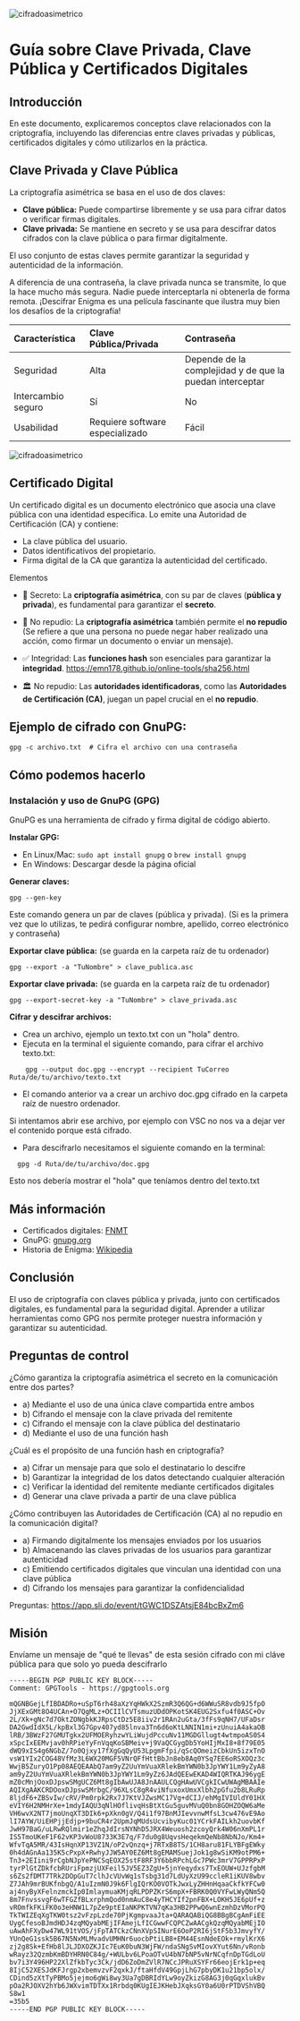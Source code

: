 ![cifradoasimetrico](https://jorgebenitezlopez.com/tiddlywiki/pro/portadaciberseguridad.jpg)

# Guía sobre Clave Privada, Clave Pública y Certificados Digitales

## Introducción

En este documento, explicaremos conceptos clave relacionados con la criptografía, incluyendo las diferencias entre claves privadas y públicas, certificados digitales y cómo utilizarlos en la práctica.

## Clave Privada y Clave Pública

La criptografía asimétrica se basa en el uso de dos claves:

*   **Clave pública:** Puede compartirse libremente y se usa para cifrar datos o verificar firmas digitales.
*   **Clave privada:** Se mantiene en secreto y se usa para descifrar datos cifrados con la clave pública o para firmar digitalmente.

El uso conjunto de estas claves permite garantizar la seguridad y autenticidad de la información.

A diferencia de una contraseña, la clave privada nunca se transmite, lo que la hace mucho más segura. Nadie puede interceptarla ni obtenerla de forma remota. ¡Descifrar Enigma es una película fascinante que ilustra muy bien los desafíos de la criptografía!

| Característica | Clave Pública/Privada | Contraseña |
| :------------ | :------------------ | :--------- |
| Seguridad      | Alta                | Depende de la complejidad y de que la puedan interceptar |
| Intercambio seguro | Sí                  | No         |
| Usabilidad     | Requiere software especializado | Fácil      |

![cifradoasimetrico](https://jorgebenitezlopez.com/tiddlywiki/pro/cifradoasimetrico.jpg)

## Certificado Digital

Un certificado digital es un documento electrónico que asocia una clave pública con una identidad específica. Lo emite una Autoridad de Certificación (CA) y contiene:

*   La clave pública del usuario.
*   Datos identificativos del propietario.
*   Firma digital de la CA que garantiza la autenticidad del certificado.

Elementos

* 🔐 Secreto: La **criptografía asimétrica**, con su par de claves (**pública y privada**), es fundamental para garantizar el **secreto**.   

* 🚫 No repudio: La **criptografía asimétrica** también permite el **no repudio** (Se refiere a que una persona no puede negar haber realizado una acción, como firmar un documento o enviar un mensaje).

* ✅ Integridad: Las **funciones hash** son esenciales para garantizar la **integridad**. https://emn178.github.io/online-tools/sha256.html  

* 🏛 No repudio: Las **autoridades identificadoras**, como las **Autoridades de Certificación (CA)**, juegan un papel crucial en el **no repudio**. 

## Ejemplo de cifrado con GnuPG:

    gpg -c archivo.txt  # Cifra el archivo con una contraseña

## Cómo podemos hacerlo

### Instalación y uso de GnuPG (GPG)

GnuPG es una herramienta de cifrado y firma digital de código abierto.

**Instalar GPG:**

*   En Linux/Mac: `sudo apt install gnupg` o `brew install gnupg`
*   En Windows: Descargar desde la página oficial

**Generar claves:**

    gpg --gen-key

Este comando genera un par de claves (pública y privada). (Si es la primera vez que lo utilizas, te pedirá configurar nombre, apellido, correo electrónico y contraseña)

**Exportar clave pública:** (se guarda en la carpeta raíz de tu ordenador)

    gpg --export -a "TuNombre" > clave_publica.asc

**Exportar clave privada:** (se guarda en la carpeta raíz de tu ordenador)

    gpg --export-secret-key -a "TuNombre" > clave_privada.asc

**Cifrar y descifrar archivos:**

- Crea un archivo, ejemplo un texto.txt con un "hola" dentro.
- Ejecuta en la terminal el siguiente comando, para cifrar el archivo texto.txt:
```
    gpg --output doc.gpg --encrypt --recipient TuCorreo Ruta/de/tu/archivo/texto.txt
```
  
- El comando anterior va a crear un archivo doc.gpg cifrado en la carpeta raíz de nuestro ordenador.

Si intentamos abrir ese archivo, por ejemplo con VSC no nos va a dejar ver el contenido porque está cifrado.

- Para descifrarlo necesitamos el siguiente comando en la terminal:
```
  gpg -d Ruta/de/tu/archivo/doc.gpg
```
Esto nos debería mostrar el "hola" que teníamos dentro del texto.txt

## Más información

*   Certificados digitales: [FNMT](https://www.fnmt.es/)
*   GnuPG: [gnupg.org](https://gnupg.org/)
*   Historia de Enigma: [Wikipedia](https://es.wikipedia.org/wiki/Enigma_(máquina))

## Conclusión

El uso de criptografía con claves pública y privada, junto con certificados digitales, es fundamental para la seguridad digital. Aprender a utilizar herramientas como GPG nos permite proteger nuestra información y garantizar su autenticidad.

## Preguntas de control

¿Cómo garantiza la criptografía asimétrica el secreto en la comunicación entre dos partes?

* a) Mediante el uso de una única clave compartida entre ambos
* b) Cifrando el mensaje con la clave privada del remitente
* c) Cifrando el mensaje con la clave pública del destinatario
* d) Mediante el uso de una función hash

¿Cuál es el propósito de una función hash en criptografía?

* a) Cifrar un mensaje para que solo el destinatario lo descifre
* b) Garantizar la integridad de los datos detectando cualquier alteración
* c) Verificar la identidad del remitente mediante certificados digitales
* d) Generar una clave privada a partir de una clave pública

¿Cómo contribuyen las Autoridades de Certificación (CA) al no repudio en la comunicación digital?

* a) Firmando digitalmente los mensajes enviados por los usuarios
* b) Almacenando las claves privadas de los usuarios para garantizar autenticidad
* c) Emitiendo certificados digitales que vinculan una identidad con una clave pública
* d) Cifrando los mensajes para garantizar la confidencialidad

Preguntas: https://app.sli.do/event/tGWC1DSZAtsjE84bcBxZm6

## Misión 

Envíame un mensaje de "qué te llevas" de esta sesión cifrado con mi cláve pública para que solo yo pueda descifrarlo

```
-----BEGIN PGP PUBLIC KEY BLOCK-----
Comment: GPGTools - https://gpgtools.org

mQGNBGejLfIBDADRo+uSpT6rh48aXzYqHWkX2SzmR3Q6QG+d6WWuSR8vdb9J5fpO
JjXExGMt8O4UCAn+O7QgMLz+OCIIlCVTsmuzUDdOPKotSK4EUG2Sxfu4f0ASC+Ov
2L/Xk+gNc7d7OktZONgbkKJRpsCtDz5E8iiv2r1RAn2uGta/3fFs9qNH7/UFaDsr
DA2GwdIdX5L/kpBxl3G7Gpv407yd85lnva3Tn6d6oKtLNNIN1mi+zUnuiA4akaOB
lRB/3BWzF27GMUTgkx2UFMOERyhzwYLiWujdPccuNv11MGDGllugt4wtmpoAS0S4
xSpcIxEEMvjav0hRPieYyFnVqqKoSBMeiv+j9VaQCGygDb5YoHIjMxI8+8f79E05
dWQ9xIS4g6NGbZ/7o0Qjxy17fXgGqQyU53LpgmFfpi/qScQOmeizCbkUn5izxTnO
vsW1YIx2COG48VfMz3L6WX20MGF5VNrQFfHttBbJn8eb8Aq0YSq7EE6oRSXOQz3c
WwjB5ZuryO1Pp08AEQEAAbQ7am9yZ2UuYmVuaXRlekBmYWN0b3JpYWY1Lm9yZyA8
am9yZ2UuYmVuaXRlekBmYWN0b3JpYWY1Lm9yZz6JAdQEEwEKAD4WIQRTKAJ96ygE
mZ0cMnjOoxDJpswSMgUCZ6Mt8gIbAwUJA8JnAAULCQgHAwUVCgkICwUWAgMBAAIe
AQIXgAAKCRDOoxDJpswSMrbgC/96XLsC8gR4viNfuxoxUmxXlbh2pGfu2b8LRuRp
8ljdF6+ZBSvIw/cRV/Pm0rpk2Rx7J7KtVJZwsMC17Vg+dCIJ/ehMgIVIUldY01HX
eVIY6H2NMHrXe+1mdyIAQU3qNlHOflivqHsBtXtGu5guvMVuQ0bn8GOHZOQW6aMe
VH6wvX2NT7jmoUnqXT3DIk6+pXkn0gV/Q4i1f97BnMJIevvnwMfsL3cw476vE9Ao
lI7AYW/UiEHPjjEdjp+9buCR4r2UpmJqMUdsUcvibyKuc01YCrkFAILkh2uovbKf
JwH97BaG/uLRwRQlmir1eZhqJdIrsNYNhD5JRX4Weuosh2zcoyQrk4W06nXmPL1r
IS5TmoUKeF1F62vKP3vWoU8733K3E7q/F7du0g8UqvsHeqekmQeNb8NbNJo/Km4+
WfvTqA5MR/43IsHqnXP13VZ1N/oP2vQnzq+j7RTxB8TS/1CH8aru81FLYBFgEWky
0h4dAGnAa135K5cPxpX+RwhyJJW5AY0EZ6Mt8gEMAMSuejJok1g8wSiKM9otPM6+
Tn3+2EIini9rCgbNJpYePNCSqEOX25stF8RF3Y6bbRPchLGc7PWc3mrV7GPPRPxP
tyrPlGtZDkfcbRUriFpmzjUXFeil5JV5EZ3ZgU+5jnYeqydxs7TxEOUW+UJzfgbM
s6Zs2fDMT7TRk2DOpGuT7clhJcVUvWq1sTsbg31d7LdUyXzU99ccleR1iKUV8wbv
Z7JAh9mrBUKfnbgQ/A1uIzmN0J9k6FlgIQrKO0VOTkJwxLyZHHnHqaaCkfkYFCw0
aj4nyByXFelnzmckIp0ImlaymuaKMjqRLPDPZKrS6mpX+FBRK0Q0VYFwLWyQNm5Q
8m7FnvssvgF6wTFGZfBLxrphmQod0nmAuC8e4yTHCYIf2pnFBX+LOKH5JE6pUf+z
vROmfkFKiFK0o3eHNW1L7pZe9ptEIaNKPKTVN7qKa3HB2PPwQ6wnEzmhDzVMorPQ
TkTWIZEqXgTKW0tsz2vFzpLzde70PjKgmpvaaJta+QARAQABiQG8BBgBCgAmFiEE
UygCfesoBJmdHDJ4zqMQyabMEjIFAmejLfICGwwFCQPCZwAACgkQzqMQyabMEjIO
uAwAhFXyDw47WL91tVOS/jFpTATCkzCNnXVpSINurE6OoP2RI6jStF5b3JmvyfY/
YUnQeG1ssk5B67N5NxMLMvadvUMHNr6uocbPtiLB8+EM44EsnNdeEOk+rmylKrX6
zj2g8Sk+EfHb8lJLJDXOZKJIc7EuK0buN3WjFW/ndaSNgSvMIovXYut6Nn/vRonb
wRayz32QzmbKmBDYHRN0C84g/+WULbv6LPoaOTvU4bN7bNP5vNrNCqfnDpTGdLoU
bv7i3Y496HP22XlZfkbTyc3Ck/jdD6ZoDmZVlR7NCcJPRuXSYFr66eojErk1p+eq
8IjC52XESJdKFJrgp2xbemvzvF2qxkJ/ftaHfdV49GpjLhG7pbyDK1u21bp5olx/
CDind5zXtTyPBMo5jejmo6gWi8wy3Ua7gDBRIdYLw9oyZkizG8AG3j0qGqxlukBv
pOa2RJOXV2hYb6JWXvimTDTXx1Rrbdq0KUgIEJKHebJXqksGY0a6U0rPTDVShVBQ
S8w1
=35b5
-----END PGP PUBLIC KEY BLOCK-----
```
